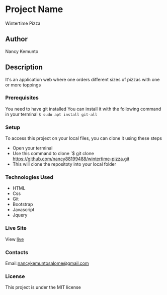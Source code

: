 # Project Name

Wintertime Pizza

## Author

Nancy Kemunto

## Description

It's an application web where one orders different sizes of pizzas with one or more toppings

### Prerequisites

You need to have git installed
You can install it with the following command in your terminal
`$ sudo apt install git-all`

### Setup

To access this project on your local files, you can clone it using these steps

- Open your terminal
- Use this command to clone `$ git clone https://github.com/nancy88199488/wintertime-pizza.git
- This will clone the repositoty into your local folder

### Technologies Used

- HTML
- Css
- Git
- Bootstrap
- Javascript
- Jquery

### Live Site

View [live](https://nancy88199488.github.io/wintertime-pizza/)

### Contacts

Email:nancykemuntosalome@gmail.com

### License

This project is under the MIT license

